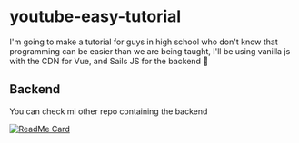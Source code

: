 # youtube-easy-tutorial
I'm going to make a tutorial for guys in high school who don't know that programming can be easier than we are being taught, I'll be using vanilla js with the CDN for Vue, and Sails JS for the backend 🤠

## Backend

You can check mi other repo containing the backend 

[![ReadMe Card](https://github-readme-stats.vercel.app/api/pin/?username=nicolascalev&repo=covid-easyapp-api&show_owner=true)](https://github.com/nicolascalev/covid-easyapp-api)
